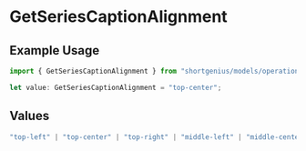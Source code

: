 # GetSeriesCaptionAlignment

## Example Usage

```typescript
import { GetSeriesCaptionAlignment } from "shortgenius/models/operations";

let value: GetSeriesCaptionAlignment = "top-center";
```

## Values

```typescript
"top-left" | "top-center" | "top-right" | "middle-left" | "middle-center" | "middle-right" | "bottom-left" | "bottom-center" | "bottom-right"
```
